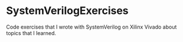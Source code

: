 # SystemVerilogExercises
Code exercises that I wrote with SystemVerilog on Xilinx Vivado about topics that I learned.
